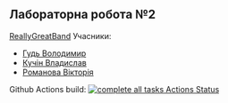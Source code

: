 Лабораторна робота №2
---
[ReallyGreatBand](https://github.com/ReallyGreatBand)
Учасники:

* [Гудь Володимир](https://github.com/Hud-Volodymyr)
* [Кучін Владислав](https://github.com/PaIIadium)
* [Романова Вікторія](https://github.com/V1ckeyR)

Github Actions build: [![complete all tasks Actions Status](https://github.com/ReallyGreatBand/lab2/workflows/Go/badge.svg)](https://github.com/ReallyGreatBand/lab2/actions)
